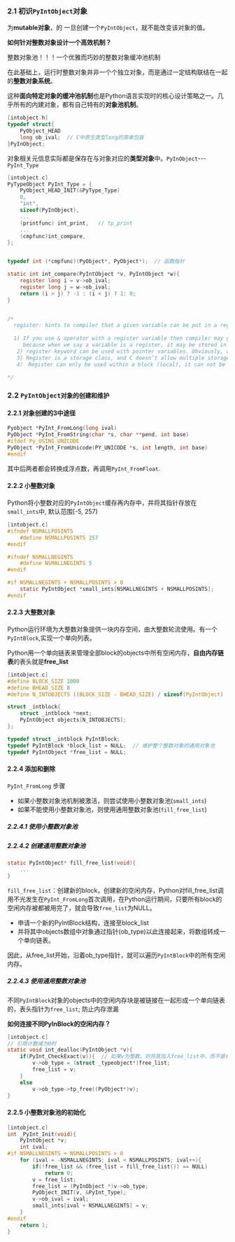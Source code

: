 ### 2.1 初识`PyIntObject`对象

为**mutable对象**，的 一旦创建一个`PyIntObject`，就不能改变该对象的值。

**如何针对整数对象设计一个高效机制？**

整数对象池！！！一个优雅而巧妙的整数对象缓冲池机制

在此基础上，运行时整数对象并非一个个独立对象，而是通过一定结构联结在一起的**整数对象系统**。

这种**面向特定对象的缓冲池机制**也是Python语言实现时的核心设计策略之一。几乎所有的内建对象，都有自己特有的**对象池机制**。

```c
[intobject.h]
typedef struct{
	PyObject_HEAD
	long ob_ival;  // C中原生类型long的简单包装
}PyInObject;
```

对象相关元信息实际都是保存在与对象对应的**类型对象**中。`PyInObject`---`PyInt_Type`

```c
[intobject.c]
PyTypeObject PyInt_Type = {
	PyObject_HEAD_INIT(&PyType_Type)
    0,
    "int",
    sizeof(PyInObject),
    ...
    (printfunc) int_print,   // tp_print
    ...
    (cmpfunc)int_compare,
};


typedef int (*cmpfunc)(PyObject*, PyObject*);  // 函数指针

static int int_compare(PyIntObject *v, PyIntObject *w){
    register long i = v->ob_ival;
    register long j = w->ob_ival;
    return (i > j) ? -1 : (i < j) ? 1: 0;
}


/*
  register: hints to compiler that a given variable can be put in a register. It's compiler's choice to put it in a register or not. Generally, compilers themselves do optimizations and put the variables in register.(Registers are faster than memory to access)
  
  1) If you use & operator with a register variable then compiler may give an error or warning.
 	 because when we say a variable is a register, it may be stored in a register instead of memory and accessing address of a register is invalid.
   2) register keyword can be used with pointer variables. Obviously, a register can have address of a memory location. 
   3) Register is a storage class, and C doesn’t allow multiple storage class specifiers for a variable. So, register can not be used with static
   4） Register can only be used within a block (local), it can not be used in the global scope (outside main).
   
*/
```





### 2.2 `PyIntObject对象的创建和维护`

#### 2.2.1 对象创建的3中途径

```c
Pyobject *PyInt_FromLong(long ival)
PyObject *PyInt_FromString(char *s, char **pend, int base)
#ifdef Py_USING_UNICODE
PyObject *PyInt_FromUnicode(PY_UNICODE *s, int length, int base)
#endif
```

其中后两者都会转换成浮点数，再调用`PyInt_FromFloat`.

#### 2.2.2 小整数对象

Python将小整数对应的`PyIntObject`缓存再内存中，并将其指针存放在`small_ints`中, 默认范围[-5, 257)

```c
[intobject.c]
#ifndef NSMALLPOSINTS
	#define NSMALLPOSINTS 257
#endif

#ifndef NSMALLNEGINTS
	#define NSMALLNEGINTS 5
#endif

#if NSMALLNEGINTS + NSMALLPOSINTS > 0
	static PyIntObject *small_ints[NSMALLNEGINTS + NSMALLPOSINTS];
#endif
```

#### 2.2.3 大整数对象

Python运行环境为大整数对象提供一块内存空间，由大整数轮流使用。有一个`PyIntBlock`,实现一个单向列表。

Python用一个单向链表来管理全部block的objects中所有空闲内存，**自由内存链表**的表头就是**free_list**

```c
[intobject.c]
#define BLOCK_SIZE 1000
#define BHEAD_SIZE 8
#define N_INTOBJECTS ((BLOCK_SIZE - BHEAD_SIZE) / sizeof(PyIntObject)

struct _intblock{
	struct _intblock *next;
	PyIntObject objects[N_INTOBJECTS];
};

typedef struct _intblock PyIntBlock;
typedef PyIntBlock *block_list = NULL;  // 维护整个整数对象的通用对象池
typedef PyIntObject *free_list = NULL;

```

#### 2.2.4 添加和删除

`PyInt_FromLong` 步骤

- 如果小整数对象池机制被激活，则尝试使用小整数对象池(`small_ints`)
- 如果不能使用小整数对象池，则使用通用整数对象池(`fill_free_list`)

##### 2.2.4.1 使用小整数对象池

##### 2.2.4.2 创建通用整数对象池

```c
static PyIntObject* fill_free_list(void){
	...
}
```



`fill_free_list`：创建新的block，创建新的空闲内存，Python对fill_free_list调用不光发生在`PyInt_FromLong`首次调用，在Python运行期间，只要所有block的空闲内存被都被用完了，就会导致`free_list`为NULL。

- 申请一个新的PyIntBlock结构，连接至block_list
- 并将其中objects数组中对象通过指针(ob_type)以此连接起来，将数组转成一个单向链表。

因此，从free_list开始，沿着ob_type指针，就可以遍历`PyIntBlock`中的所有空闲内存。

##### 2.2.4.3 使用通用整数对象池

 不同`PyIntBlock`对象的objects中的空闲内存块是被链接在一起形成一个单向链表的，表头指针为`free_list`; 防止内存泄漏

**如何连接不同PyInBlock的空闲内存？**

```c
[intobject.c]
// 引用计数减为0时
static void int_dealloc(PyIntObject *v){
	if(PyInt_CheckExact(v)){  // 如果v为整数，则将其加入free_list中，而不是归还内存 （理论上时可以利用这个bug将系统内存吃光的。
		v->ob_type = (struct _typeobject*)free_list;
		free_list = v;
	}
	else
		v->ob_type->tp_free((PyObject*)v);
}
```

#### 2.2.5 小整数对象池的初始化

```c
[intobject.c]
int _PyInt_Init(void){
	PyIntObject *v;
	int ival;
#if NSMALLNEGINTS + NSMALLPOSINTS > 0
	for (ival = -NSMALLNEGINTS; ival < NSMALLPOSINTS; ival++){
		if(!free_list && (free_list = fill_free_list()) == NULL)
			return 0;
		v = free_list;
		free_list = (PyInObject *)v->ob_type;
		PyObject_INIT(v, &PyInt_Type);
		v->ob_ival = ival;
		small_ints[ival + NSMALLNEGINTS] = v;
	}
#endif
	return 1;
}
```





































